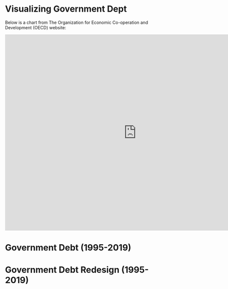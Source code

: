 # Visualizing Government Dept

Below is a chart from The Organization for Economic Co-operation and Development (OECD) website: 
<iframe src="https://data.oecd.org/chart/69DK" width="860" height="645" style="border: 0" mozallowfullscreen="true" webkitallowfullscreen="true" allowfullscreen="true"><a href="https://data.oecd.org/chart/69DK" target="_blank">OECD Chart: General government debt, Total, % of GDP, Annual, 2018</a></iframe>


# Government Debt (1995-2019)
<div class="flourish-embed flourish-chart" data-src="visualisation/4279484"><script src="https://public.flourish.studio/resources/embed.js"></script></div>



# Government Debt Redesign (1995-2019)
<div class="flourish-embed flourish-chart" data-src="visualisation/4295074"><script src="https://public.flourish.studio/resources/embed.js"></script></div>
